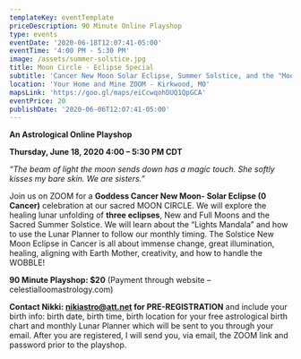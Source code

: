 ```yaml
---
templateKey: eventTemplate
priceDescription: 90 Minute Online Playshop
type: events
eventDate: '2020-06-18T12:07:41-05:00'
eventTime: '4:00 PM - 5:30 PM'
image: /assets/summer-solstice.jpg
title: Moon Circle - Eclipse Special
subtitle: 'Cancer New Moon Solar Eclipse, Summer Solstice, and the "Moon Wobble"'
location: 'Your Home and Mine ZOOM - Kirkwood, MO'
mapsLink: 'https://goo.gl/maps/eiCcwqohDUQ1QpGCA'
eventPrice: 20
publishDate: '2020-06-06T12:07:41-05:00'
---
```

**An Astrological Online Playshop** 

**Thursday, June 18, 2020   4:00 – 5:30 PM CDT**

_“The beam of light the moon sends down has a magic touch.  She softly kisses my bare skin.  We are sisters.”_

Join us on ZOOM for a **Goddess Cancer New Moon- Solar Eclipse (0 Cancer)** celebration at our sacred MOON CIRCLE.  We will explore the healing lunar unfolding of **three eclipses**, New and Full Moons and the Sacred Summer Solstice.  We will learn about the “Lights Mandala” and how to use the Lunar Planner to follow our monthly timing.  The Solstice New Moon Eclipse in Cancer is all about immense change, great illumination, healing, aligning with Earth Mother, creativity, and how to handle the WOBBLE!

**90 Minute Playshop:  $20**  (Payment through website – celestialloomastrology.com)

**Contact Nikki: nikiastro@att.net for PRE-REGISTRATION** and include your birth info: birth date, birth time, birth location for your free astrological birth chart and monthly Lunar Planner which will be sent to you through your email.  After you are registered, I will send you, via email, the ZOOM link and password prior to the playshop.
